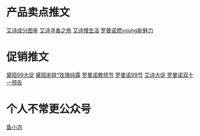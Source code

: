 # 产品卖点推文
[艾诗成分图鉴](https://mp.weixin.qq.com/s?__biz=MzA3Mzk1Mjk5NQ==&mid=2651277310&idx=1&sn=8ecfd70cd7d39adc9563dc4c1e1a5fba&chksm=84f4dc72b38355647160485afddbf1aa1eaa7197127c6f5fc0f4ac0ed0d38dc8d0218263a7de&mpshare=1&scene=1&srcid=12279CxN01njQghTfFZ4wHwm&sharer_sharetime=1609050433016&sharer_shareid=57420bf1b2a8e77744291dca63019ec0&key=edbc4005805c8af7fc27944ab9c40df28704904f07c6d8146e58d1b8ee7301715477dfa66b8b8ad1c6612f5f611326031bd6b5d42e6bb8ac29a7f125b47a8aea22641e5ae747fa5f201937afb7b1aa19e3911c384824d6dfa372fab09ff61b6f5dba63f7764dee94f3c609e846d08ba1632d945bd896118e4201dbb01bfdce62&ascene=1&uin=MjA4MzIzNDg2Mw%3D%3D&devicetype=Windows+10+x64&version=62090529&lang=zh_CN&exportkey=A%2By9Q3vvn23iV8mJ2JeaAbk%3D&pass_ticket=MxagzZCqk5GQdZsB%2BAx4h3gRyblsP1Kb7%2BFmOSEfNQpV0RsI9WiiiXsXgCDTgZCw&wx_header=0)
[艾诗寻香之旅](https://mp.weixin.qq.com/s?__biz=MzA3Mzk1Mjk5NQ==&mid=2651277402&idx=1&sn=dda4e5759bd4e8421280b7e7ef4b3974&chksm=84f4d3d6b3835ac0a48f1de74402599d5b2de450baa0cc25733b8ea49ffd5333555e09c58080&mpshare=1&scene=1&srcid=1227YrlXkOC7bizfihxoHsx0&sharer_sharetime=1609050414897&sharer_shareid=57420bf1b2a8e77744291dca63019ec0&key=77056d225dedf8315313422487a7aedb749b469cd76e1609b27e2ed47ce27eecbf81b9e9718dcc7b3e6df8242068a0556723f74a415f253d0ae48f6a6c04797ecfd8503367573da5adfa57e4da5b68fd00b5e33ab57fa20691dfe0e37310699e576030e8b200b3f6ca44f024b0a93d37966e6010bf0a9aef9b2b58532f566856&ascene=1&uin=MjA4MzIzNDg2Mw%3D%3D&devicetype=Windows+10+x64&version=62090529&lang=zh_CN&exportkey=A%2Faej%2FMY7lE9xKqGFl%2F3O1c%3D&pass_ticket=MxagzZCqk5GQdZsB%2BAx4h3gRyblsP1Kb7%2BFmOSEfNQpV0RsI9WiiiXsXgCDTgZCw&wx_header=0)
[艾诗慢生活](https://mp.weixin.qq.com/s?__biz=MzA3Mzk1Mjk5NQ==&mid=2651277512&idx=1&sn=b37124b52afd1d01e9200e27abd60f68&chksm=84f4d344b3835a5216c4fc5658c17c7e8f7bbae05b488e13ec53cfb4f63e66bce388b12d11a2&mpshare=1&scene=1&srcid=1227NZ59mJCc1i6PTXiSlJLl&sharer_sharetime=1609050460190&sharer_shareid=57420bf1b2a8e77744291dca63019ec0&key=4dac7f99a1c78a0fff8f036352b26eaeba27171d491a5758d27d80d8bc146f611b63398b043be1d6c675cc8b057c7788469f1bf84778c60f494aaea0fb0da6fbb15f8be53571c563694e849c4ff7a9285449b7edd992b3c521ab1b40befd9c76ab19d83f3842976e110fd8f36442b47e4f98f524d28044f32e72503994094351&ascene=1&uin=MjA4MzIzNDg2Mw%3D%3D&devicetype=Windows+10+x64&version=62090529&lang=zh_CN&exportkey=A9KqEeurfuZe6FIDMKWvxlQ%3D&pass_ticket=MxagzZCqk5GQdZsB%2BAx4h3gRyblsP1Kb7%2BFmOSEfNQpV0RsI9WiiiXsXgCDTgZCw&wx_header=0)
[罗曼诺燃young新魅力](https://mp.weixin.qq.com/s?__biz=MzA4Mzk3NDA5NA==&mid=2652932840&idx=1&sn=19c60a54cbdab28e542c5e3d444f930f&chksm=843a6849b34de15f9ac9aff40466aba87ffffa526bad0ae3d2dd300bbfb70ced3076250fcbf7&mpshare=1&scene=1&srcid=1227K37RKPQKuQrwBd0MUD9u&sharer_sharetime=1609050556275&sharer_shareid=57420bf1b2a8e77744291dca63019ec0&key=77056d225dedf831e83b024e88c22c471cc065a995e827774bc0965c275a690284d96a30fcc8945d3729ef6871da7755cec8777d740be46fe25317cfb296e22ce89f9c5fd5040b57a000779569c638abee9bcd74223b9ed04d0f79ca94e283360626bbbce323206cb106ece7e6128718dca14b737f4069b65db48348e42e7974&ascene=1&uin=MjA4MzIzNDg2Mw%3D%3D&devicetype=Windows+10+x64&version=62090529&lang=zh_CN&exportkey=A00%2F2ibY%2BzQhstMNd%2FZs%2BkQ%3D&pass_ticket=MxagzZCqk5GQdZsB%2BAx4h3gRyblsP1Kb7%2BFmOSEfNQpV0RsI9WiiiXsXgCDTgZCw&wx_header=0)
# 促销推文
[黛陌99大促](https://mp.weixin.qq.com/s?__biz=MzA5MDk1MTk2OQ==&mid=2650340284&idx=1&sn=f4c3c947fffebff87973052187dc1ff9&chksm=880f83f2bf780ae4f1fc72eb7bc4913851fd092c924a45b1669cb564f831dd1034d61549db3c&mpshare=1&scene=1&srcid=1227HY3THdLWhACxT2twIgxD&sharer_sharetime=1609050642137&sharer_shareid=57420bf1b2a8e77744291dca63019ec0&key=edbc4005805c8af7955bf50624d8950ea70a945fa5d0db99f51121c778fdc0b507a4307e349808bb491d200e797f9fbcb635b6d73555e5f2531bd73efeabae6aaf2f33d588f9d8a42de1944dc7eeb9e76eac6753c5c54a7e0fa6cdfd274950d941219a30bdfd3743e1096349b98ec00660b4ed7f26033d79769b756267ab8fcb&ascene=1&uin=MjA4MzIzNDg2Mw%3D%3D&devicetype=Windows+10+x64&version=62090529&lang=zh_CN&exportkey=A2v6WZ9X60SwqI%2FqhJMs8ak%3D&pass_ticket=MxagzZCqk5GQdZsB%2BAx4h3gRyblsP1Kb7%2BFmOSEfNQpV0RsI9WiiiXsXgCDTgZCw&wx_header=0)
[黛陌宋轶*玫瑰纯露](https://mp.weixin.qq.com/s?__biz=MzA5MDk1MTk2OQ==&mid=2650340430&idx=1&sn=4ad1018a0749c9f37547536bae70f039&chksm=880f8400bf780d16e98139730753eb3efb6d8dea7ecf851b18de04fb2bc3549a1d91107bc87f&mpshare=1&scene=1&srcid=1227zB8DqlqBqDouOoSjwF0c&sharer_sharetime=1609050629074&sharer_shareid=57420bf1b2a8e77744291dca63019ec0&key=4dac7f99a1c78a0fdc447fc0977f822f5644307168121d3315f90499acf2cb62aebaa8705baa13c22835c50b0cf10078de8681b96ee179b8ec8d3caf8c1716b3a8b9180f4dc1ca4d6c50d928fa953a5dfa37f74fc8d0b38904cded57e93b31ad6c215edb7f85d216f948754461e38f8cdff4072ef745cd6b20ba78fb212c128b&ascene=1&uin=MjA4MzIzNDg2Mw%3D%3D&devicetype=Windows+10+x64&version=62090529&lang=zh_CN&exportkey=A%2FTp956q7UXICh%2FzbD5tC%2FE%3D&pass_ticket=MxagzZCqk5GQdZsB%2BAx4h3gRyblsP1Kb7%2BFmOSEfNQpV0RsI9WiiiXsXgCDTgZCw&wx_header=0)
[罗曼诺教师节](https://mp.weixin.qq.com/s?__biz=MzA4Mzk3NDA5NA==&mid=2652932658&idx=1&sn=f7531b059886c983a1d401c6e402dca0&chksm=843a6893b34de18548875d2d460c815e63b5941338ef02ee2dffbfbf45917b2d020a77b1740b&mpshare=1&scene=1&srcid=1227w7gDseP6LZjKUkjXJB0E&sharer_sharetime=1609050577026&sharer_shareid=57420bf1b2a8e77744291dca63019ec0&key=77056d225dedf83100e3ec0bae87150097da39e7aa1f345111cd2220acfae136cae75b0a28d2d5121513eaa9a30cb5dbc414309e20774eb40ed7bff28f4c655da82ee704120268676f7a09105e74fbe998bdc403a86077af234f3c0ae970c847865796db7ab438714f0067817102c3b0182dee55cab5e0f0a0b00661759d3f25&ascene=1&uin=MjA4MzIzNDg2Mw%3D%3D&devicetype=Windows+10+x64&version=62090529&lang=zh_CN&exportkey=Ax%2BmrI088rQLQLRmWvjvInQ%3D&pass_ticket=MxagzZCqk5GQdZsB%2BAx4h3gRyblsP1Kb7%2BFmOSEfNQpV0RsI9WiiiXsXgCDTgZCw&wx_header=0)
[罗曼诺99节](https://mp.weixin.qq.com/s?__biz=MzA4Mzk3NDA5NA==&mid=2652932608&idx=1&sn=2b8d8f5151a594d7a36f01b85a396c25&chksm=843a68a1b34de1b765ada7135d87db32fd0517e10e1c0ccb0a1f44d1caecae02e0b0e4a98790&mpshare=1&scene=1&srcid=1227kcg63N33g2B2vHqQY5of&sharer_sharetime=1609050592319&sharer_shareid=57420bf1b2a8e77744291dca63019ec0&key=edbc4005805c8af716bcb6846d1dae2023247b927b51cf76e5531f0deca2fdce9629f61de9f8e683cb28768adfc05a0f59087f4904ba4efb0be71b0c3eac74e3b87d2341b538f80cec08a622488ca8bc0558492bc74e050dcae7d86ab87ad0ed8e72967fb57f4ca31b58029a719f4bace245bf2a254c410aee5f25b7504474ab&ascene=1&uin=MjA4MzIzNDg2Mw%3D%3D&devicetype=Windows+10+x64&version=62090529&lang=zh_CN&exportkey=A1Js3b7bxvbWVykxWelX%2Bto%3D&pass_ticket=MxagzZCqk5GQdZsB%2BAx4h3gRyblsP1Kb7%2BFmOSEfNQpV0RsI9WiiiXsXgCDTgZCw&wx_header=0)
[艾诗大促](https://mp.weixin.qq.com/s?__biz=MzA3Mzk1Mjk5NQ==&mid=2651277616&idx=1&sn=0ec0de9ed4c8f00c8face8fc5c1da475&chksm=84f4d2bcb3835baa3e89a4a2f62d79c89bc5151a913004bcae20809ac4c7a069cca9f3bff926&mpshare=1&scene=1&srcid=1227j3QwdFMJVJZtee1N3IQ4&sharer_sharetime=1609050470125&sharer_shareid=57420bf1b2a8e77744291dca63019ec0&key=13680a00d1a03ddaf64f33652625fdb951c78f140c528801cf370a023e37b6a6a7098ae4fae91fed035d77b6ffc25c71fd3739da01554646fba9a8be3f5eb58c472b85e60d10a611d6df021093e9eee6299b68ecc9fe33b175d096145ff3024738c7fe01495bbfedb2a5df6582ecea3ee4dd999e559c700da5f797da3b9a24c2&ascene=1&uin=MjA4MzIzNDg2Mw%3D%3D&devicetype=Windows+10+x64&version=62090529&lang=zh_CN&exportkey=A8GhzQP9HzHiifk%2BPe9%2BYsw%3D&pass_ticket=MxagzZCqk5GQdZsB%2BAx4h3gRyblsP1Kb7%2BFmOSEfNQpV0RsI9WiiiXsXgCDTgZCw&wx_header=0)
[罗曼诺双十一预告](https://mp.weixin.qq.com/s?__biz=MzA4Mzk3NDA5NA==&mid=2652932911&idx=1&sn=b2646b70ce6e1ec56e7ea10fd32a07b0&chksm=843a698eb34de098a2eefbe6a477c544bd0601b7baf094583c6b8b2be6499028e931c1b228ae&mpshare=1&scene=1&srcid=1227B5JU6mimdzafdjHRwnXB&sharer_sharetime=1609050548078&sharer_shareid=57420bf1b2a8e77744291dca63019ec0&key=137a17d30673c183223a373c45bc7302ac94d4953842562cec6c275ed64af367629a09978bbb1a2be199256cf68541afc9dc098cc905af34d798bdb7f9204ad963260b35059588f461afae26afeb3eff08a969e361b98980ef1616762e5bae34b6ed34585f602da3f0d14bbc4520860be9ecca17b8d233d912d03482ef1c2a52&ascene=1&uin=MjA4MzIzNDg2Mw%3D%3D&devicetype=Windows+10+x64&version=62090529&lang=zh_CN&exportkey=A%2F%2BlsMXDVxKM8DN28ZLN71U%3D&pass_ticket=MxagzZCqk5GQdZsB%2BAx4h3gRyblsP1Kb7%2BFmOSEfNQpV0RsI9WiiiXsXgCDTgZCw&wx_header=0)
# 个人不常更公众号
[鱼小泡](http://mp.weixin.qq.com/mp/getmasssendmsg?__biz=MzU2NDcyMTYzNQ==#wechat_webview_type=1&wechat_redirect)
